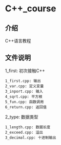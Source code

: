 # C++_course

## 介绍
C++语言教程

## 文件说明

1_first:
    初次接触C++

    1_first.cpp: 输出
    2_var.cpp: 定义变量
    3_inport.cpp: 输入
    4_sqrt.cpp: 平方根
    5_fun.cpp: 函数调用
    6_return.cpp: 返回值

2_type:
    数据类型

    1_length.cpp: 数据长度
    2_exceed.cpp: 溢出
    3_decimal.cpp: 十进制输出
    
